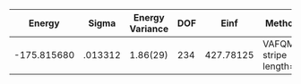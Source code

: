 | Energy      | Sigma   | Energy Variance | DOF | Einf      | Method                 | Data Repository                                              |
|-------------|---------|-----------------|-----|-----------|------------------------|--------------------------------------------------------------|
| -175.815680 | .013312 | 1.86(29)        | 234 | 427.78125 | VAFQMC stripe length=8 | git-scm.sissa.it:TurboLattice/HST_AAD/example/16x16/U8/stripel8doping1su8p5/b1.3n/pbc |
